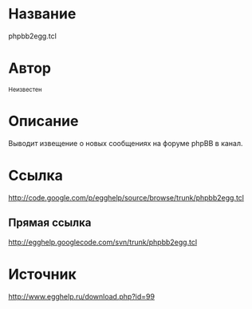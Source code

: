 # Название #
phpbb2egg.tcl


# Автор #
<sup>Неизвестен</sup>


# Описание #
Выводит извещение о новых сообщениях на форуме phpBB в канал.


# Ссылка #
http://code.google.com/p/egghelp/source/browse/trunk/phpbb2egg.tcl

## Прямая ссылка ##
http://egghelp.googlecode.com/svn/trunk/phpbb2egg.tcl


# Источник #
http://www.egghelp.ru/download.php?id=99

